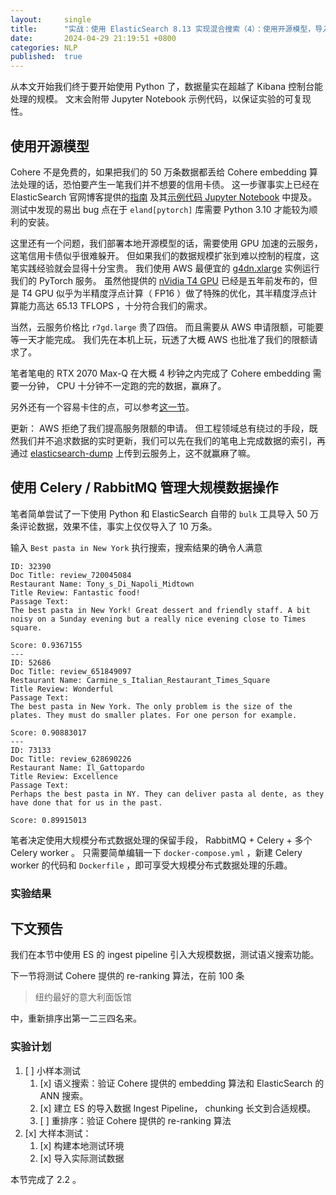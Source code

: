 ```yaml
---
layout:     single
title:      "实战：使用 ElasticSearch 8.13 实现混合搜索（4）：使用开源模型，导入真实世界数据"
date:       2024-04-29 21:19:51 +0800
categories: NLP
published:  true
---
```


从本文开始我们终于要开始使用 Python 了，数据量实在超越了 Kibana 控制台能处理的规模。
文末会附带 Jupyter Notebook 示例代码，以保证实验的可复现性。

## 使用开源模型

Cohere 不是免费的，如果把我们的 50 万条数据都丢给 Cohere embedding 算法处理的话，恐怕要产生一笔我们并不想要的信用卡债。
这一步骤事实上已经在 ElasticSearch 官网博客提供的[指南](https://www.elastic.co/search-labs/blog/chunking-via-ingest-pipelines) 及其[示例代码 Jupyter Notebook](https://github.com/elastic/elasticsearch-labs/blob/main/notebooks/document-chunking/with-index-pipelines.ipynb) 中提及。
测试中发现的易出 bug 点在于 `eland[pytorch]` 库需要 Python 3.10 才能较为顺利的安装。

这里还有一个问题，我们部署本地开源模型的话，需要使用 GPU 加速的云服务，这笔信用卡债似乎很难躲开。
但如果我们的数据规模扩张到难以控制的程度，这笔实践经验就会显得十分宝贵。
我们使用 AWS 最便宜的 [g4dn.xlarge](https://aws.amazon.com/ec2/instance-types/g4/) 实例运行我们的 PyTorch 服务。
虽然他提供的 [nVidia T4 GPU](https://www.techpowerup.com/gpu-specs/tesla-t4.c3316) 已经是五年前发布的，但是 T4 GPU 似乎为半精度浮点计算（ FP16 ）做了特殊的优化，其半精度浮点计算能力高达 65.13 TFLOPS ，十分符合我们的需求。

当然，云服务价格比 `r7gd.large` 贵了四倍。
而且需要从 AWS 申请限额，可能要等一天才能完成。
我们先在本机上玩，玩透了大概 AWS 也批准了我们的限额请求了。

笔者笔电的 RTX 2070 Max-Q 在大概 4 秒钟之内完成了 Cohere embedding 需要一分钟， CPU 十分钟不一定跑的完的数据，赢麻了。

另外还有一个容易卡住的点，可以参考[这一节](https://kitahara-saneyuki.github.io/terraform/guide-of-working-in-china-mainland/#conda)。

更新： AWS 拒绝了我们提高服务限额的申请。
但工程领域总有绕过的手段，既然我们并不追求数据的实时更新，我们可以先在我们的笔电上完成数据的索引，再通过 [elasticsearch-dump](https://github.com/elasticsearch-dump/elasticsearch-dump) 上传到云服务上，这不就赢麻了嘛。

## 使用 Celery / RabbitMQ 管理大规模数据操作

笔者简单尝试了一下使用 Python 和 ElasticSearch 自带的 `bulk` 工具导入 50 万条评论数据，效果不佳，事实上仅仅导入了 10 万条。

输入 `Best pasta in New York` 执行搜索，搜索结果的确令人满意

```
ID: 32390
Doc Title: review_720045084
Restaurant Name: Tony_s_Di_Napoli_Midtown
Title Review: Fantastic food!
Passage Text:
The best pasta in New York! Great dessert and friendly staff. A bit noisy on a Sunday evening but a really nice evening close to Times square.

Score: 0.9367155
---
ID: 52686
Doc Title: review_651849097
Restaurant Name: Carmine_s_Italian_Restaurant_Times_Square
Title Review: Wonderful
Passage Text:
The best pasta in New York. The only problem is the size of the plates. They must do smaller plates. For one person for example.

Score: 0.90883017
---
ID: 73133
Doc Title: review_628690226
Restaurant Name: Il_Gattopardo
Title Review: Excellence
Passage Text:
Perhaps the best pasta in NY. They can deliver pasta al dente, as they have done that for us in the past.

Score: 0.89915013
```

笔者决定使用大规模分布式数据处理的保留手段， RabbitMQ + Celery + 多个 Celery worker 。
只需要简单编辑一下 `docker-compose.yml` ，新建 Celery worker 的代码和 `Dockerfile` ，即可享受大规模分布式数据处理的乐趣。

### 实验结果



## 下文预告

我们在本节中使用 ES 的 ingest pipeline 引入大规模数据，测试语义搜索功能。

下一节将测试 Cohere 提供的 re-ranking 算法，在前 100 条

> 纽约最好的意大利面饭馆

中，重新排序出第一二三四名来。

### 实验计划

1.  [ ] 小样本测试
    1.  [x] 语义搜索：验证 Cohere 提供的 embedding 算法和 ElasticSearch 的 ANN 搜索。
    1.  [x] 建立 ES 的导入数据 Ingest Pipeline， chunking 长文到合适规模。
    1.  [ ] 重排序：验证 Cohere 提供的 re-ranking 算法
1.  [x] 大样本测试：
    1.  [x] 构建本地测试环境
    1.  [x] 导入实际测试数据

本节完成了 2.2 。
